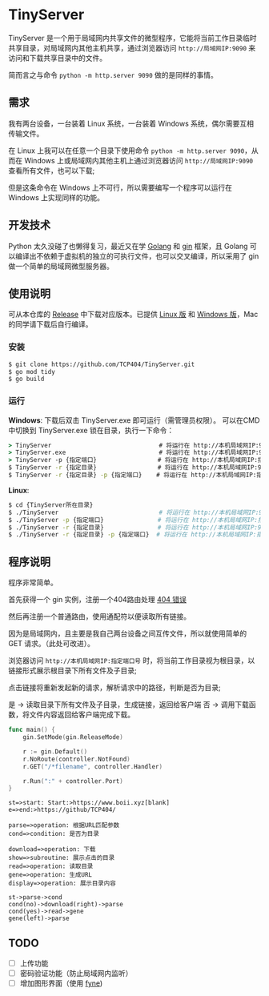 # TinyServer

TinyServer 是一个用于局域网内共享文件的微型程序，它能将当前工作目录临时共享目录，对局域网内其他主机共享，通过浏览器访问 `http://局域网IP:9090` 来访问和下载共享目录中的文件。

简而言之与命令 `python -m http.server 9090` 做的是同样的事情。

## 需求

我有两台设备，一台装着 Linux 系统，一台装着 Windows 系统，偶尔需要互相传输文件。

在 Linux 上我可以在任意一个目录下使用命令 `python -m http.server 9090`，从而在 Windows 上或局域网内其他主机上通过浏览器访问 `http://局域网IP:9090` 查看所有文件，也可以下载;

但是这条命令在 Windows 上不可行，所以需要编写一个程序可以运行在 Windows 上实现同样的功能。

## 开发技术
Python 太久没碰了也懒得复习，最近又在学 [Golang](https://golang.org) 和 [gin](https://gin-gonic.com/zh-cn/) 框架，且 Golang 可以编译出不依赖于虚拟机的独立的可执行文件，也可以交叉编译，所以采用了 gin 做一个简单的局域网微型服务器。

## 使用说明
可从本仓库的 [Release]() 中下载对应版本。已提供 [Linux 版]() 和 [Windows 版]()，Mac 的同学请下载后自行编译。

### 安装
```bash
$ git clone https://github.com/TCP404/TinyServer.git
$ go mod tidy
$ go build
```

### 运行
**Windows**: 
下载后双击 TinyServer.exe 即可运行（需管理员权限）。
可以在CMD中切换到 TinyServer.exe 锁在目录，执行一下命令：
```cmd
> TinyServer                              # 将运行在 http://本机局域网IP:9090，共享目录为当前工作目录
> TinyServer.exe                          # 将运行在 http://本机局域网IP:9090，共享目录为当前工作目录
> TinyServer -p {指定端口}                 # 将运行在 http://本机局域网IP:指定端口，共享目录为当前工作目录
$ TinyServer -r {指定目录}                 # 将运行在 http://本机局域网IP:9090，共享目录为指定目录
$ TinyServer -r {指定目录} -p {指定端口}    # 将运行在 http://本机局域网IP:指定端口，共享目录为指定目录
```

**Linux**: 
```bash
$ cd {TinyServer所在目录}
$ ./TinyServer                            # 将运行在 http://本机局域网IP:9090，共享目录为当前工作目录
$ ./TinyServer -p {指定端口}               # 将运行在 http://本机局域网IP:指定端口，共享目录为当前工作目录
$ ./TinyServer -r {指定目录}               # 将运行在 http://本机局域网IP:9090，共享目录为指定目录
$ ./TinyServer -r {指定目录} -p {指定端口}  # 将运行在 http://本机局域网IP:指定端口，共享目录为指定目录
```


## 程序说明
程序非常简单。

首先获得一个 gin 实例，注册一个404路由处理 [404 错误](https://en.wikipedia.org/wiki/HTTP_404)

然后再注册一个普通路由，使用通配符以便读取所有链接。

因为是局域网内，且主要是我自己两台设备之间互传文件，所以就使用简单的 GET 请求。（此处可改进）。

浏览器访问 `http://本机局域网IP:指定端口号` 时，将当前工作目录视为根目录，以链接形式展示根目录下所有文件及子目录;

点击链接将重新发起新的请求，解析请求中的路径，判断是否为目录;

是 -> 读取目录下所有文件及子目录，生成链接，返回给客户端
否 -> 调用下载函数，将文件内容返回给客户端完成下载。

```go
func main() {
	gin.SetMode(gin.ReleaseMode)

	r := gin.Default()
	r.NoRoute(controller.NotFound)
	r.GET("/*filename", controller.Handler)

	r.Run(":" + controller.Port)
}
```


```flow
st=>start: Start:>https://www.boii.xyz[blank]
e=>end:>https://github/TCP404/

parse=>operation: 根据URL匹配参数
cond=>condition: 是否为目录

download=>operation: 下载
show=>subroutine: 展示点击的目录
read=>operation: 读取目录
gene=>operation: 生成URL
display=>operation: 展示目录内容

st->parse->cond
cond(no)->download(right)->parse
cond(yes)->read->gene
gene(left)->parse
```

## TODO
- [ ] 上传功能
- [ ] 密码验证功能（防止局域网内监听）
- [ ] 增加图形界面（使用 [fyne](https://fyne.io/))
